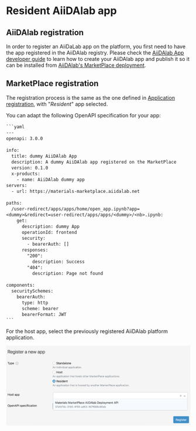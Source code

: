 # Resident AiiDAlab app

## AiiDAlab registration

In order to register an AiiDaLab app on the platform, you first need to have the app registered in the AiiDAlab registry.
Please check the [AiiDAlab App developer guide](https://aiidalab.readthedocs.io/en/latest/app_development/index.html) to learn how to create your AiiDAlab app and publish it so it can be installed from [AiiDAlab's MarketPlace deployment](https://materials-marketplace.aiidalab.net/).

## MarketPlace registration

The registration process is the same as the one defined in [Application registration](./registration), with "_Resident_" app selected.

You can adapt the following OpenAPI specification for your app:

````{dropdown} Sample OpenAPI
```yaml
---
openapi: 3.0.0

info:
  title: dummy AiiDAlab App
  description: A dummy AiiDAlab app registered on the MarketPlace
  version: 0.1.0
  x-products:
    - name: AiiDAlab dummy app
servers:
  - url: https://materials-marketplace.aiidalab.net

paths:
  /user-redirect/apps/apps/home/open_app.ipynb?app=<dummy>&redirect=user-redirect/apps/apps/<dummy>/<nb>.ipynb:
    get:
      description: dummy App
      operationId: frontend
      security:
        - bearerAuth: []
      responses:
        "200":
          description: Success
        "404":
          description: Page not found

components:
  securitySchemes:
    bearerAuth:
      type: http
      scheme: bearer
      bearerFormat: JWT
```
````

For the host app, select the previously registered AiiDAlab platform application.

![AiiDAlab resident App registration](../_static/img/app_registration/aiidalab.png)
